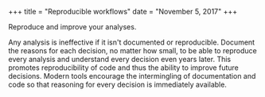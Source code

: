 +++
title = "Reproducible workflows"
date = "November 5, 2017"
+++

Reproduce and improve your analyses.

<!--more-->

Any analysis is ineffective if it isn't documented or reproducible. Document the reasons for each decision, no matter how small, to be able to reproduce every analysis and understand every decision even years later. This promotes reproducibility of code and thus the ability to improve future decisions. Modern tools encourage the intermingling of documentation and code so that reasoning for every decision is immediately available.